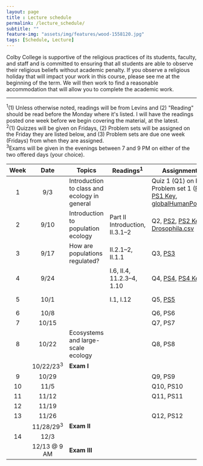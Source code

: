 ```yaml
--- 
layout: page
title : Lecture schedule 
permalink: /lecture_schedule/
subtitle: "" 
feature-img: "assets/img/features/wood-1558120.jpg"
tags: [Schedule, Lecture]
---
```


Colby College is supportive of the religious practices of its students, faculty, and staff and is committed to ensuring that all students are able to observe their religious beliefs without academic penalty.  If you observe a religious holiday that will impact your work in this course, please see me at the beginning of the term.  We will then work to find a reasonable accommodation that will allow you to complete the academic work.

---

<sup>1</sup>(1) Unless otherwise noted, readings will be from Levins and (2) "Reading" should be read before the Monday where it's listed. I will have the readings posted one week before we begin covering the material, at the latest.  
<sup>2</sup>(1) Quizzes will be given on Fridays, (2) Problem sets will be assigned on the Friday they are listed below, and (3) Problem sets are due one week (Fridays) from when they are assigned.  
<sup>3</sup>Exams will be given in the evenings between 7 and 9 PM on either of the two offered days (your choice).

Week | Date  | Topics | Readings<sup>1</sup> | Assignments<sup>2</sup>| Lecture material
:---:|:-----:|--------|---------|---------|-------------|
1    | 9/3   | Introduction to class and ecology in general | | Quiz 1 (Q1) on Fri., Problem set 1 ([PS1](https://drive.google.com/open?id=1wO9kN-QS_zfEJRi3iizLW2nQsQpgtXC3NTPZG3mxQM8), [PS1 Key](https://docs.google.com/document/d/1fjSWZS2fHWcf2Wyvu4nRneD-VZMawLczDnE4Um9X5E8/edit?usp=sharing), [globalHumanPop.csv](https://drive.google.com/open?id=1Wv-YBGtYrQ71c37JlxMh8ThTiZ9Y-171)) | [IntroLec](https://drive.google.com/open?id=1pApFDtMNTXzmT27EkLN2nmTKwJ-g05WQ) ([IntroLec pdf](https://drive.google.com/open?id=1s294Wmjbu7-7-yecpZcFGm95hBzTyzBH)), [EcoPinciplesLec html](https://drive.google.com/open?id=1d1-6pTMMFXXlRVuEku4hY25xTSisoeqp), [EcoPinciplesLec pdf](https://drive.google.com/open?id=1jW5BMStRDqRFEcampdCqtfG8NHpm1Lwf) |
2    | 9/10  | Introduction to population ecology | Part II Introduction, II.3.1–2 | Q2, [PS2](https://docs.google.com/document/d/1JZhmL9-LlL-NN_7cBpHGCjSl62PBGPhqf3TlhcwGnF4/edit?usp=sharing), [PS2 Key](https://drive.google.com/open?id=1ZszU7RAHls3QMhbppFDNROhmPIiuJZJvgvv0aGug5oY), [Drosophila.csv](https://drive.google.com/file/d/1Y3gDCgiBpWU-nf14WIeewu9YZcYmBX0K/view?usp=sharing) | [IsleRoyaleData](https://drive.google.com/open?id=1-Vs7pOqCwv24oIdc2bBEqkQatIce99QW), [ObsPopPatternsLec](https://drive.google.com/open?id=1Mz-0mq0AHTTI9SAGwWVoJ29wfyT8TMeewDfxS2-_DR4), [RCheatSheet](https://drive.google.com/open?id=1fWo-G56stePpaiTUi5yKUieQUtKN_sF3lRWtv2WaEYY), [R help for PS1](https://drive.google.com/open?id=1oZOYfWesIU9eE0tgdKJji5cG21ynNih_), [RIntroLec](https://drive.google.com/open?id=1U0v-k2E--2vzPXCCozrt9xskpf7BXrnaRQajCFviNZA) |
3    | 9/17  | How are populations regulated? | II.2.1–2, II.1.1 | Q3, [PS3](https://drive.google.com/open?id=1PS96alDguxZyyng1VROAtjlf0iHJcLLUD71WjZ7lJGw) | [DenIndLec](https://drive.google.com/open?id=1euJ4XCb0JZb1onAymp4mj86T0oBjNWjii61nKUfd8TA), [DensDepLec](https://docs.google.com/presentation/d/1yMfMcAM0dz99Pp5k2hrYJsCxlJhDlnG7mMuDzPZqY6c/edit?usp=sharing)|
4    | 9/24  | | I.6, II.4, 11.2.3–4, 1.10 | Q4, [PS4](https://drive.google.com/open?id=18FEmE3Ek5vfct29Ff7oEKegKe-9HzKfMzr5HI3AO6iY), [PS4 Key](https://drive.google.com/open?id=15SnSSo-Q-yI0jX-GpOikhDuYhdxhMeD14gHbTd94mJQ) | [StructuredPopsLec](https://drive.google.com/open?id=1DFTmp7uNCuMgE-SZiw_qwPMljrH4PUB5RmzHahBOiXg), [Space&StochasLec](https://drive.google.com/open?id=1GQ9sF-JPjHKauyUfss2DlhpaqN8o3UftkYHj1odtJAE) [LifeHistLec](https://drive.google.com/open?id=1VV-d7dOwzD3IaDARPTRNJDP6VnBr9zgz4VtGSiR6tfU)|
5    | 10/1  | | I.1, I.12| Q5, [PS5](https://drive.google.com/open?id=1ZCFc769NRIr2AcODB3YHdekwoE-Q_0txEZKVrmgc8XU) | [NichesLec](https://drive.google.com/open?id=1DAfFPTsyPavZTAiw43U4sHEomd3ATOgvCtgGFTrlbp8), [GeoDistLec](https://drive.google.com/open?id=1zHEiFQZ2x1nG1VCFrOQsrtt-FWWR9LBAQFAzQ3qXf8Q), [Neutralism&PhasePlanesLec](https://drive.google.com/open?id=1OJsvlYL__ou4zQ1jYIpQnIEXEX-PnUpk)|
6    | 10/8  | | | Q6, PS6 | |
7    | 10/15 | | | Q7, PS7 | |
8    | 10/22 | Ecosystems and large-scale ecology | | Q8, PS8 | |
     | 10/22/23<sup>3</sup> | **Exam I** | | | |
9    | 10/29 | | | Q9, PS9 | |
10   | 11/5  | | | Q10, PS10 | |
11   | 11/12 | | | Q11, PS11 | |
12   | 11/19 | | | | |
13   | 11/26 | | | Q12, PS12 | |
     | 11/28/29<sup>3</sup> | **Exam II** | | | |
14   | 12/3  | | | | |
     | 12/13 @ 9 AM | **Exam III** | | | |

<!---
1  | 9/5   | W | | | | | |
2  | 9/7   | F | | | | | |
3  | 9/10  | M | | | | | |
4  | 9/12  | W | | | | | |
5  | 9/14  | F | | | | | |
6  | 9/17  | M | | | | | |
7  | 9/19  | W | | | | | |
8  | 9/21  | F | | | | | |
9  | 9/24  | M | | | | | |
10 | 9/26  | W | | | | | |
11 | 9/28  | F | | | | | |
12 | 10/1  | M | | | | | |
13 | 10/3  | W | | | | | |
14 | 10/5  | F | | | | | |
15 | 10/8  | M | | | | | |
16 | 10/10 | W | | | | | |
17 | 10/12 | F | | | | | |
   | 10/15 | M | | Fall recess (no class) | No reading | | |
18 | 10/17 | W | | | | | |
19 | 10/19 | F | | | | | |
20 | 10/22 | M | | | | | |
21 | 10/24 | W | | | | | |
22 | 10/26 | F | | | | | |
23 | 10/29 | M | | | | | |
24 | 10/31 | W | | | | | |
25 | 11/2  | F | | | | | |
26 | 11/5  | M | | | | | |
27 | 11/7  | W | | | | | |
28 | 11/9  | F | | | | | |
29 | 11/12 | M | | | | | |
30 | 11/14 | W | | | | | |
31 | 11/16 | F | | | | | |
32 | 11/19 | M | | | | | |
   | 11/21 | W | | Thanksgiving recess (no class) | | | |
   | 11/23 | F | | Thanksgiving recess (no class) | | | |
33 | 11/26 | M | | | | | |
34 | 11/28 | W | | | | | |
35 | 11/30 | F | | | | | |
36 | 12/3  | M | | | | | |
37 | 12/5  | W | | | | | |
38 | 12/7  | F | | | | | |
39 | 12/13 @ 9 AM | R |
--->
